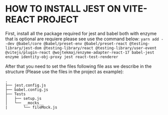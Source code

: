 # HOW TO INSTALL JEST ON VITE-REACT PROJECT

First, install all the package required for jest and babel both with enzyme that is optional are requiere please see use the command below:
`yarn add --dev @babel/core @babel/preset-env @babel/preset-react @testing-library/jest-dom @testing-library/react @testing-library/user-event @vitejs/plugin-react @wojtekmaj/enzyme-adapter-react-17 babel-jest enzyme identity-obj-proxy jest react-test-renderer`

After that you need to set the files following file ass we describe in the structure (Please use the files in the project as example):

```
.
├── jest.config.js
├── babel.config.js
├── Tests
│   ├── setup.js
│   └── __mocks__
|       └── fileMock.js
```
